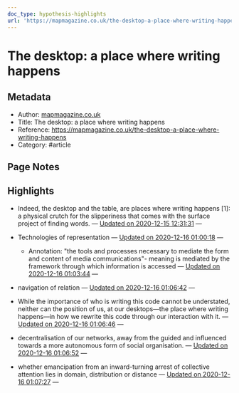 ```yaml
---
doc_type: hypothesis-highlights
url: 'https://mapmagazine.co.uk/the-desktop-a-place-where-writing-happens'
---
```

# The desktop: a place where writing happens

## Metadata
- Author: [mapmagazine.co.uk]()
- Title: The desktop: a place where writing happens
- Reference: https://mapmagazine.co.uk/the-desktop-a-place-where-writing-happens
- Category: #article

## Page Notes


## Highlights
- Indeed, the desktop and the table, are places where writing happens [1]: a physical crutch for the slipperiness that comes with the surface project of finding words. — [Updated on 2020-12-15 12:31:31](https://hyp.is/BnVYtj6GEeuuDo-Ed4tC1g/mapmagazine.co.uk/the-desktop-a-place-where-writing-happens)  — 

- Technologies of representation  — [Updated on 2020-12-16 01:00:18](https://hyp.is/oQXNCD7uEeuHdjMFWpZtLw/mapmagazine.co.uk/the-desktop-a-place-where-writing-happens)  — 

   - Annotation: "the tools and processes necessary to mediate the form and content of media communications"- meaning is mediated by the framework through which information is accessed — [Updated on 2020-12-16 01:03:44](https://hyp.is/G5vsRj7vEeuujttDdkGhGQ/mapmagazine.co.uk/the-desktop-a-place-where-writing-happens)  — 

- navigation of relation — [Updated on 2020-12-16 01:06:42](https://hyp.is/hdMb_D7vEeuxRn_fSDjB0A/mapmagazine.co.uk/the-desktop-a-place-where-writing-happens)  — 

- While the importance of who is writing this code cannot be understated, neither can the position of us, at our desktops—the place where writing happens—in how we rewrite this code through our interaction with it.  — [Updated on 2020-12-16 01:06:46](https://hyp.is/iAbvFj7vEeuRH7NiS-vMuQ/mapmagazine.co.uk/the-desktop-a-place-where-writing-happens)  — 

- decentralisation of our networks, away from the guided and influenced towards a more autonomous form of social organisation.  — [Updated on 2020-12-16 01:06:52](https://hyp.is/i6sGPj7vEeuVXWO2C1186A/mapmagazine.co.uk/the-desktop-a-place-where-writing-happens)  — 

- whether emancipation from an inward-turning arrest of collective attention lies in domain, distribution or distance — [Updated on 2020-12-16 01:07:27](https://hyp.is/oHyxPj7vEeu1K4O7Iw2gsA/mapmagazine.co.uk/the-desktop-a-place-where-writing-happens)  — 

